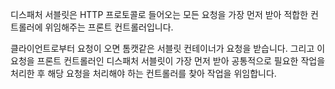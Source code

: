 디스패처 서블릿은 HTTP 프로토콜로 들어오는 모든 요청을 가장 먼저 받아 적합한 컨트롤러에 위임해주는 프론트 컨트롤러입니다.

클라이언트로부터 요청이 오면 톰캣같은 서블릿 컨테이너가 요청을 받습니다.
그리고 이 요청을 프론트 컨트롤러인 디스패처 서블릿이 가장 먼저 받아 공통적으로 필요한 작업을 처리한 후 해당 요청을 처리해야 하는 컨트롤러를 찾아 작업을 위임합니다.